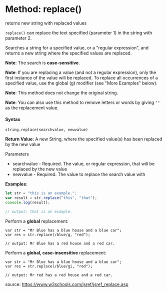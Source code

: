 # Method: replace()

returns new string with replaced values

`replace()` can replace the text specified (parameter 1) in the string with parameter 2. 

Searches a string for a specified value, or a "regular expression", and returns a new string where the specified values are replaced.

**Note**: The search is **case-sensitive**.

**Note**: If you are replacing a value (and not a regular expression), only the first instance of the value will be replaced. To replace all occurrences of a specified value, use the global (g) modifier (see "More Examples" below).

**Note**: This method does not change the original string.

**Note**: You can also use this method to remove letters or words by giving `""` as the replacement value.

#### Syntax

`string.replace(searchvalue, newvalue)`

**Return Value**:	A new String, where the specified value(s) has been replaced by the new value

Parameters

- searchvalue	- Required. The value, or regular expression, that will be replaced by the new value
- newvalue -	Required. The value to replace the search value with

**Examples**:

```js
let str = "this is an example.";
var result = str.replace("this", "that");
console.log(result);

// output: that is an example.
```

Perform a **global** replacement:

```
var str = "Mr Blue has a blue house and a blue car";
var res = str.replace(/blue/g, "red");

// output: Mr Blue has a red house and a red car.
```

Perform a **global, case-insensitive** replacement:
```
var str = "Mr Blue has a blue house and a blue car";
var res = str.replace(/blue/gi, "red");

// output: Mr red has a red house and a red car.
```



source: https://www.w3schools.com/jsref/jsref_replace.asp